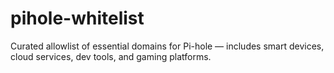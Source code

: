 # pihole-whitelist
Curated allowlist of essential domains for Pi-hole — includes smart devices, cloud services, dev tools, and gaming platforms.
